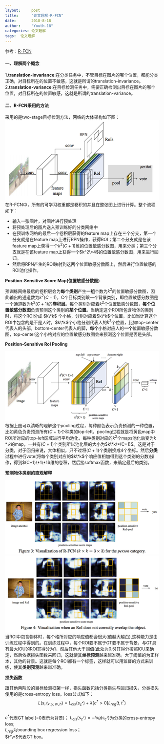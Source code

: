 ```yaml
---
layout:     post
title:      "论文理解-R-FCN"
date:       2018-8-18
author:     "Youth-18"
categories: 论文理解
tags:  论文理解
---  
```


参考：[R-FCN](https://blog.csdn.net/WZZ18191171661/article/details/79481135)
#### 一、理解两个概念  
1.**translation-invariance**:在分类任务中，不管目标在图片的哪个位置，都能分类正确，对目标所在的位置不敏感，这就是所谓的translation-invariance。  
2.**translation-variance**:在目标检测任务中，需要正确检测出目标在图片的哪个位置，对目标所在的位置敏感，这就是所谓的translation-variance。  
#### 二、R-FCN采用的方法  
采用的是two-stage目标检测方法，网络的大体架构如下图：  
![](/blog_image/R-FCN0.jpg)  
在R-FCN中，所有的可学习权重都是卷积的并且在整张图上进行计算。整个流程如下：  
* 输入一张图片，对图片进行预处理  
* 将预处理后的图片送入预训练好的分类网络中  
* 在预训练网络的最后一个卷积层获得的feature map上存在三个分支，第一个分支就是在feature map上进行RPN操作，获得ROI；第二个分支就是在该feature map上获得一个$k^2(C+1)$维的位置敏感分数图，用来分类；第三个分支就是在该feature map上获得一个$k^2\*4$的位置敏感分数图，用来进行回归。
* 然后将RPN产生的ROI映射到这两个位置敏感分数图上，然后进行位置敏感的ROI池化操作。  

**Position-Sensitive Score Map(位置敏感分数图)**  

预训练网络最后的卷积层会为**每个类别**产生**一组**个数为$k^2$的位置敏感分数图，因此输出的通道数为$k^2(C+1)$，C个目标类别跟一个背景类别，即位置敏感分数图是一个通道数为$k^2(C+1)$的**卷积层**。每个类别对应着$k^2$个位置敏感分数图，**每个位置敏感分数图**负责预测这个类别的**某个位置**。当确定这个ROI所包含物体的类别时，将这个ROI分成 $k\*k$ 个小格，分别对应着$k\*k$个位置，比如当计算这个ROI中包含的是不是人时，$k\*k$个小格分别代表人的$k^2$个位置，比如top-center代表人的头部，bottom-center代表人的脚，**每个**小格对应人的**一个**位置敏感分数图，top-center这个小格对应的位置敏感分数图会来预测这个位置是否是头部。  

**Position-Sensitive Rol Pooling**  

![](/blog_image/R-FCN1.jpg)  
根据上图可以清晰的理解这个pooling过程，每种颜色表示负责预测的一种位置，比如黄色负责预测所有$(C+1)$个种类的top-left，pooling过程就是将黄色map中ROI所对应的top-left区域进行平均池化，每种类别对应的$k^2$个maps池化后变为$k*k$的map，一共有$(C+1)$个类别所以池化层的大小为$k\*k\*(C+1)$。这是对于分类，对于回归来说，大体相似，只不过将$(C+1)$个类别换成4个坐标。然后**分类**过程中进行vote(将每个类别对应的$k\*k$个响应值相加得到这个类别的分数)操作，得到$(C+1)\*1\*1$维的卷积，然后接softmax函数，来确定最后的类别。  

**预测物体类别的直观解释**  

![](/blog_image/R-FCN2.jpg)  
![](/blog_image/R-FCN3.jpg)  
当ROI中包含物体时，每个格所对应的响应值都会很大(值越大越白),这种能力是由训练过程中得到的。在训练过程中，每个ROI要不属于GT要不属于背景，与GT具有最大IOU的ROI其得分为1，然后其他大于阈值(此处为0.5)其得分按照IOU来确定，然后依据损失函数来回归，这就使其**坐标预测**越来越准确。大于阈值的为正样本，其他的背景。这就是每个ROI都有一个标签，这样就可以用监督的方式来训练，使其**类别预测**越来越准确。  

**损失函数**  

跟其他两阶段的目标检测框架一样，损失函数包括分类损失与回归损失，分类损失使用的是cross-entropy loss。loss公式如下：  
$$
L(s,t_{x,y,w,h}) = L_{cls}(s_{c^*}) + \lambda[c^* > 0]L_{reg}(t,t^*)
$$  
$c^*$代表GT label(=0表示为背景)； 
$L_{cls}(s_{c^*})=-log(s_{c^*})$为分类的cross-entropy loss;   
$L_{reg}$为bounding box regression loss；   
$t^\*$代表GT box。
